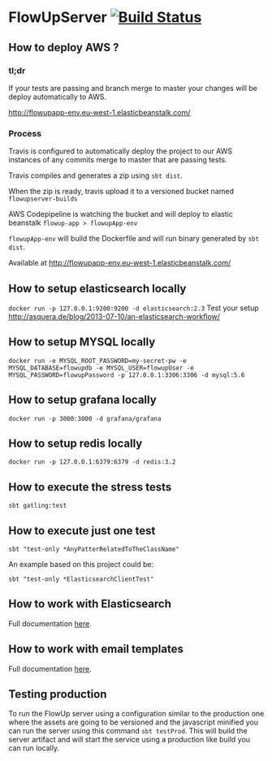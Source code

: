 # FlowUpServer [![Build Status](https://travis-ci.com/Karumi/FlowUpServer.svg?token=Kb2RqPaWxFZ8XPxpqvqz&branch=master)](https://travis-ci.com/Karumi/FlowUpServer)

## How to deploy AWS ?

### tl;dr
If your tests are passing and branch merge to master your changes will be deploy automatically to AWS.

http://flowupapp-env.eu-west-1.elasticbeanstalk.com/

### Process

Travis is configured to automatically deploy the project to our AWS instances of any commits merge to master that are passing tests. 

Travis compiles and generates a zip using `sbt dist`.

When the zip is ready, travis upload it to a versioned bucket named `flowupserver-builds`

AWS Codepipeline is watching the bucket and will deploy to elastic beanstalk `flowup-app > flowupApp-env`

`flowupApp-env` will build the Dockerfile and will run binary generated by `sbt dist`.

Available at http://flowupapp-env.eu-west-1.elasticbeanstalk.com/

## How to setup elasticsearch locally

`docker run -p 127.0.0.1:9200:9200 -d elasticsearch:2.3`
Test your setup http://asquera.de/blog/2013-07-10/an-elasticsearch-workflow/

## How to setup MYSQL locally

`docker run -e MYSQL_ROOT_PASSWORD=my-secret-pw -e MYSQL_DATABASE=flowupdb -e MYSQL_USER=flowupUser -e MYSQL_PASSWORD=flowupPassword -p 127.0.0.1:3306:3306 -d mysql:5.6`

## How to setup grafana locally

`docker run -p 3000:3000 -d grafana/grafana`

##  How to setup redis locally
`docker run -p 127.0.0.1:6379:6379 -d redis:3.2`

## How to execute the stress tests

`sbt gatling:test`

## How to execute just one test

`sbt "test-only *AnyPatterRelatedToTheClassName"`

An example based on this project could be:

`sbt "test-only *ElasticsearchClientTest"`

## How to work with Elasticsearch

Full documentation [here](./ELASTICSEARCH_TIPS.md).


## How to work with email templates

Full documentation [here](./MANDRILL_TIPS.md).

## Testing production

To run the FlowUp server using a configuration similar to the production one where the assets are going to be versioned and the javascript minified you can run the server using this command ``sbt testProd``. This will build the server artifact and will start the service using a production like build you can run locally.